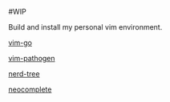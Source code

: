 #WIP

Build and install my personal vim environment.

[vim-go](https://github.com/fatih/vim-go)

[vim-pathogen](https://github.com/tpope/vim-pathogen)

[nerd-tree](https://github.com/scrooloose/nerdtree)

[neocomplete](https://github.com/Shougo/neocomplete.vim)
